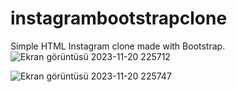 # instagrambootstrapclone
Simple HTML Instagram clone made with Bootstrap.
![Ekran görüntüsü 2023-11-20 225712](https://github.com/semradinc/instagram/assets/133643328/5547f428-65f4-4d8d-b345-f9984890e676)

![Ekran görüntüsü 2023-11-20 225747](https://github.com/semradinc/instagram/assets/133643328/280f28db-9fed-4c46-b90e-afc136b312ab)
